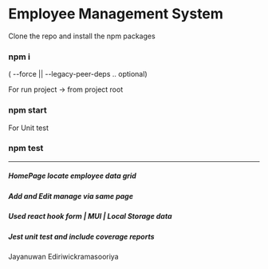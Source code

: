 # Employee Management System

Clone the repo and install the npm packages

### npm i

( --force || --legacy-peer-deps .. optional)

For run project -> from project root

### npm start

For Unit test

### npm test

---

##### HomePage locate employee data grid

##### Add and Edit manage via same page

##### Used react hook form | MUI | Local Storage data

##### Jest unit test and include coverage reports

Jayanuwan Ediriwickramasooriya
